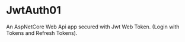 # JwtAuth01
An AspNetCore Web Api app secured with Jwt Web Token. (Login with Tokens and Refresh Tokens).